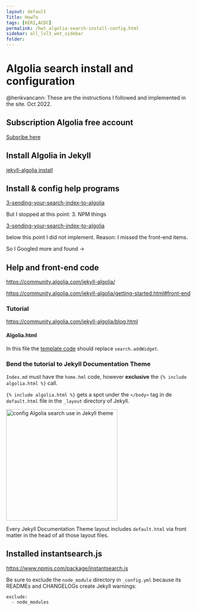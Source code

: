 ```yaml
---
layout: default
Title: HowTo
tags: [KERI,ACDC]
permalink: /hwt_algolia-search-install-config.html
sidebar: all_lvl3_wot_sidebar
folder: 
---
```

# Algolia search install and configuration

@henkvancann: These are the instructions I followed and implemented in the site. Oct 2022.

## Subscription Algolia free account

[Subsribe here](https://www.algolia.com/)

## Install Algolia in Jekyll

[jekyll-algolia install](https://github.com/algolia/jekyll-algolia)

## Install & config help programs

[3-sending-your-search-index-to-algolia](https://forestry.io/blog/search-with-algolia-in-jekyll/#3-sending-your-search-index-to-algolia)

But I stopped at this point: 3. NPM things

[3-sending-your-search-index-to-algolia](https://forestry.io/blog/search-with-algolia-in-jekyll/#3-sending-your-search-index-to-algolia)

below this point I did not implement. Reason: I missed the front-end items.

So I Googled more and found ->

## Help and front-end code

https://community.algolia.com/jekyll-algolia/

https://community.algolia.com/jekyll-algolia/getting-started.html#front-end

### Tutorial

https://community.algolia.com/jekyll-algolia/blog.html

#### Algolia.html

In this file the [template code](https://community.algolia.com/jekyll-algolia/blog.html#templating) should replace `search.addWidget`.

### Bend the tutorial to Jekyll Documentation Theme

`Index.md` must have the `home.hml` code, however **exclusive** the `{% include algolia.html %}` call.

`{% include algolia.html %}` gets a spot under the `</body>` tag in de `default.html` file in the `_layout` directory of Jekyll.

<img src="https://raw.githubusercontent.com/WebOfTrust/WOT-terms/gh-pages/images/include-algolia-guide.png" alt="config Algolia search use in Jekyll theme" width="300">

Every Jekyll Documentation Theme layout includes `default.html` via front matter in the head of all those layout files.

## Installed instantsearch.js

https://www.npmjs.com/package/instantsearch.js

Be sure to exclude the `node_module` directory in `_config.yml` because its READMEs and CHANGELOGs create Jekyll warnings:

```
exclude:
  - node_modules
```